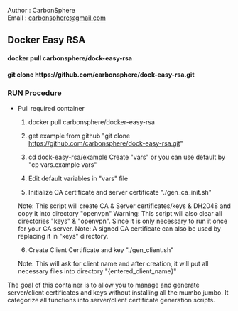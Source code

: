 Author  : CarbonSphere <br>
Email   : carbonsphere@gmail.com<br>

<h2>Docker Easy RSA</h2>

<h4>docker pull carbonsphere/dock-easy-rsa</h4>
<h4>git clone https://github.com/carbonsphere/dock-easy-rsa.git</h4>

<h3>RUN Procedure</h3>

  - Pull required container
    1. docker pull carbonsphere/docker-easy-rsa

    2. get example from github "git clone https://github.com/carbonsphere/dock-easy-rsa.git"

    3. cd dock-easy-rsa/example
       Create "vars" or you can use default by "cp vars.example vars"

    4. Edit default variables in "vars" file

    5. Initialize CA certificate and server certificate
       "./gen_ca_init.sh"

    Note: This script will create CA & Server certificates/keys & DH2048 and copy it into directory "openvpn"
    Warning: This script will also clear all directories "keys" & "openvpn". Since it is only necessary to run it once for your CA server.
    Note: A signed CA certificate can also be used by replacing it in "keys" directory.

    6. Create Client Certificate and key
       "./gen_client.sh"

    Note: This will ask for client name and after creation, it will put all necessary files into directory "{entered_client_name}" 

The goal of this container is to allow you to manage and generate server/client certificates and keys without installing all the mumbo jumbo. It categorize all functions into server/client certificate generation scripts.





